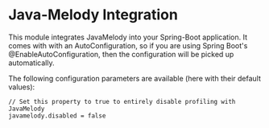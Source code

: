 # Java-Melody Integration

This module integrates JavaMelody into your Spring-Boot application. It comes with with an AutoConfiguration,
so if you are using Spring Boot's @EnableAutoConfiguration, then the configuration will be picked up automatically.

The following configuration parameters are available (here with their default values):

```
// Set this property to true to entirely disable profiling with JavaMelody
javamelody.disabled = false
```